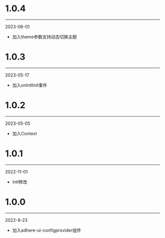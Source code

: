 # 1.0.4

***

2023-06-01

* 加入theme参数支持动态切换主题

# 1.0.3

***

2023-05-17

* 加入onIntlInit事件

# 1.0.2

***

2023-05-05

* 加入Context

# 1.0.1

***

2022-11-01

* Intl修改

# 1.0.0

***

2022-8-23

* 加入adhere-ui-configprovider组件
